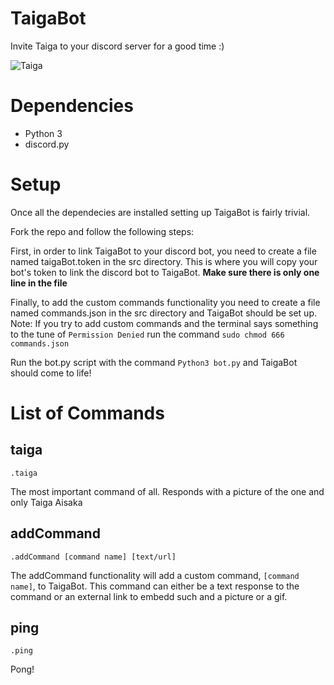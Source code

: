 # TaigaBot
Invite Taiga to your discord server for a good time :)

![Taiga](https://vignette.wikia.nocookie.net/tora-dora/images/8/82/E17_-_9.png/revision/latest/scale-to-width-down/340?cb=20160728131220)

# Dependencies
* Python 3
* discord.py

# Setup
Once all the dependecies are installed setting up TaigaBot is fairly trivial.

Fork the repo and follow the following steps:

First, in order to link TaigaBot to your discord bot, you need to create a file named taigaBot.token in the src directory. This is where you will copy your bot's token to link the discord bot to TaigaBot. **Make sure there is only one line in the file**

Finally, to add the custom commands functionality you need to create a file named commands.json in the src directory and TaigaBot should be set up. Note: If you try to add custom commands and the terminal says something to the tune of `Permission Denied` run the command `sudo chmod 666 commands.json`

Run the bot.py script with the command `Python3 bot.py` and TaigaBot should come to life!

# List of Commands

taiga
---
`.taiga`

The most important command of all. Responds with a picture of the one and only Taiga Aisaka

addCommand
---
`.addCommand [command name] [text/url]`

The addCommand functionality will add a custom command, `[command name]`, to TaigaBot. This command can either be a text response to the command or an external link to embedd such and a picture or a gif.

ping
---
`.ping`

Pong!

